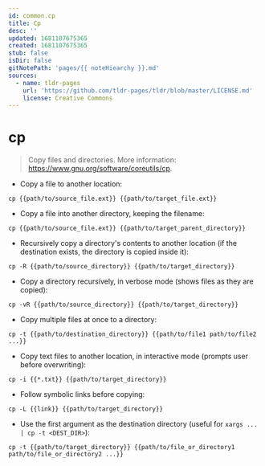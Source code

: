```yaml
---
id: common.cp
title: Cp
desc: ''
updated: 1681107675365
created: 1681107675365
stub: false
isDir: false
gitNotePath: 'pages/{{ noteHiearchy }}.md'
sources:
  - name: tldr-pages
    url: 'https://github.com/tldr-pages/tldr/blob/master/LICENSE.md'
    license: Creative Commons
---
```

# cp

> Copy files and directories.
> More information: <https://www.gnu.org/software/coreutils/cp>.

- Copy a file to another location:

`cp {{path/to/source_file.ext}} {{path/to/target_file.ext}}`

- Copy a file into another directory, keeping the filename:

`cp {{path/to/source_file.ext}} {{path/to/target_parent_directory}}`

- Recursively copy a directory's contents to another location (if the destination exists, the directory is copied inside it):

`cp -R {{path/to/source_directory}} {{path/to/target_directory}}`

- Copy a directory recursively, in verbose mode (shows files as they are copied):

`cp -vR {{path/to/source_directory}} {{path/to/target_directory}}`

- Copy multiple files at once to a directory:

`cp -t {{path/to/destination_directory}} {{path/to/file1 path/to/file2 ...}}`

- Copy text files to another location, in interactive mode (prompts user before overwriting):

`cp -i {{*.txt}} {{path/to/target_directory}}`

- Follow symbolic links before copying:

`cp -L {{link}} {{path/to/target_directory}}`

- Use the first argument as the destination directory (useful for `xargs ... | cp -t <DEST_DIR>`):

`cp -t {{path/to/target_directory}} {{path/to/file_or_directory1 path/to/file_or_directory2 ...}}`

